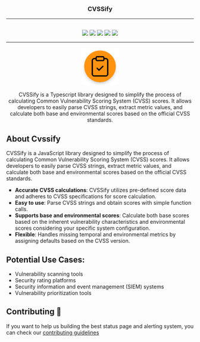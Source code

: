 <p align="center" style="margin-top: 20px">
  <h3 align="center">
	CVSSify
  </h3>
  <hr />
	<div align="center">
	<img src="https://img.shields.io/github/actions/workflow/status/0xsarwagya/cvssify/.github%2Fworkflows%2Fcvssify.yml" style="padding-top: 15px;" />
    <img src="https://img.shields.io/github/contributors/0xsarwagya/cvssify" style="padding-top: 15px;" />
    <img src="https://img.shields.io/github/issues-raw/0xsarwagya/cvssify" style="padding-top: 15px;" />
    <img src="https://img.shields.io/github/v/release/0xsarwagya/cvssify?include_prereleases" style="padding-top: 15px;" />
    <img src="https://img.shields.io/npm/dw/cvssify" style="padding-top: 15px;" />
	</div>
  	<hr />
  <p align="center">
    <a href="https://www.npmjs.com/package/cvssify">
        <img src='https://raw.githubusercontent.com/0xsarwagya/cvssify/main/.github/assets/icon.png' height="100px" width="100px">
    </a>
  </p>

  <p align="center">
	CVSSify is a Typescript library designed to simplify the process of calculating Common Vulnerability Scoring System (CVSS) scores. It allows developers to easily parse CVSS strings, extract metric values, and calculate both base and environmental scores based on the official CVSS standards.
    <br />
  </p>
</p>

<h2>
About Cvssify
</h2>
<p>
CVSSify is a JavaScript library designed to simplify the process of calculating Common Vulnerability Scoring System (CVSS) scores. It allows developers to easily parse CVSS strings, extract metric values, and calculate both base and environmental scores based on the official CVSS standards.
    <ul type="square">
		<li>
		<b>Accurate CVSS calculations</b>: CVSSify utilizes pre-defined score data and adheres to CVSS specifications for score calculation.
		</li>
		<li>
		<b>Easy to use</b>: Parse CVSS strings and obtain scores with simple function calls.
		</li>
		<li>
		<b>Supports base and environmental scores</b>: Calculate both base scores based on the inherent vulnerability characteristics and environmental scores considering your specific system configuration.
		</li>
		<li>
		<b>Flexible</b>: Handles missing temporal and environmental metrics by assigning defaults based on the CVSS version.
		</li>
    </ul>
</p>

<h2>
Potential Use Cases:
</h2>
<ul>
<li>
Vulnerability scanning tools
</li>
<li>
Security rating platforms
</li>
<li>
Security information and event management (SIEM) systems
</li>
<li>
Vulnerability prioritization tools
</li>
</ul>

<h2>
Contributing 🤝
</h2>

If you want to help us building the best status page and alerting system, you
can check our
[contributing guidelines](https://github.com/0xsarwagya/sniffa/blob/main/CONTRIBUTING.md)